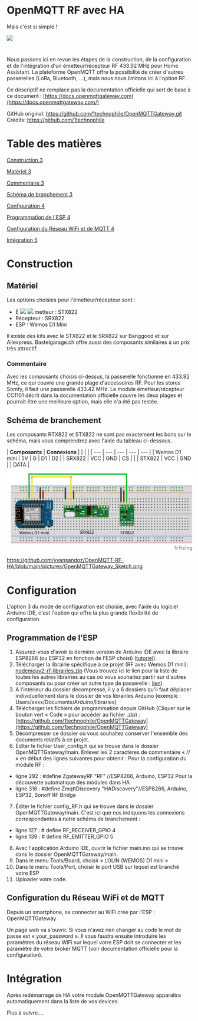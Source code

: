 # OpenMQTT RF avec HA
Mais c&#39;est si simple !


![](RackMultipart20211113-4-1mj04oa_html_ea8a5a0ebcb80386.jpg)

# 


Nous passons ici en revue les étapes de la construction, de la configuration et de l&#39;intégration d&#39;un émetteur/récepteur RF 433.92 MHz pour Home Assistant. La plateforme OpenMQTT offre la possibilité de créer d&#39;autres passerelles (LoRa, Bluetooth, …), mais nous nous limitons ici à l&#39;option RF.

Ce descriptif ne remplace pas la documentation officielle qui sert de base à ce document :
[https://docs.openmqttgateway.com](https://docs.openmqttgateway.com/)

GitHub original: https://github.com/1technophile/OpenMQTTGateway.git
Crédits: https://github.com/1technophile


# Table des matières

[Construction 3](#_Toc87694757)

[Matériel 3](#_Toc87694758)

[Commentaire 3](#_Toc87694759)

[Schéma de branchement 3](#_Toc87694760)

[Configuration 4](#_Toc87694761)

[Programmation de l&#39;ESP 4](#_Toc87694762)

[Configuration du Réseau WiFi et de MQTT 4](#_Toc87694763)

[Intégration 5](#_Toc87694764)

# Construction

## Matériel

Les options choisies pour l&#39;émetteur/récepteur sont :

- É ![](RackMultipart20211113-4-1mj04oa_html_c31f9c7c7ce7d037.png) ![](RackMultipart20211113-4-1mj04oa_html_d14afb26d6abb6a4.jpg) metteur : STX822
- Récepteur : SRX822
- ESP : Wemos D1 Mini

Il existe des kits avec le STX822 et le SRX822 sur Banggood et sur Aliexpress. Bastelgarage.ch offre aussi des composants similaires à un prix très attractif.

### Commentaire

Avec les composants choisis ci-dessus, la passerelle fonctionne en 433.92 MHz, ce qui couvre une grande plage d&#39;accessoires RF. Pour les stores Somfy, il faut une passerelle 433.42 MHz. Le module émetteur/récepteur CC1101 décrit dans la documentation officielle couvre les deux plages et pourrait être une meilleure option, mais elle n&#39;a été pas testée.

## Schéma de branchement

Les composants RTX822 et STX822 ne sont pas exactement les bons sur le schéma, mais vous comprendrez avec l&#39;aide du tableau ci-dessous.

| **Composants** | **Connexions** |
 |
 |
 |
| --- | --- | --- | --- | --- |
| Wemos D1 mini | 5V | G | D1 | D2 |
| SRX822 | VCC | GND | CS |
 |
| STX822 | VCC | GND |
 | DATA |

![](https://github.com/yvansandoz/OpenMQTT-RF-HA/blob/main/pictures/OpenMQTTGateway_Sketch.png)

https://github.com/yvansandoz/OpenMQTT-RF-HA/blob/main/pictures/OpenMQTTGateway_Sketch.png

# Configuration

L&#39;option 3 du mode de configuration est choisie, avec l&#39;aide du logiciel Arduino IDE, c&#39;est l&#39;option qui offre la plus grande flexibilité de configuration.

## Programmation de l&#39;ESP

1. Assurez-vous d&#39;avoir la dernière version de Arduino IDE avec la libraire ESP8266 (ou ESP32 en fonction de l&#39;ESP choisi) ([tutoriel](https://github.com/esp8266/Arduino#installing-with-boards-manager)).
2. Télécharger la librairie spécifique à ce projet (RF avec Wemos D1 mini): [nodemcuv2-rf-librairies.zip](https://github.com/1technophile/OpenMQTTGateway/releases/download/v0.9.8/nodemcuv2-rf-libraries.zip) (Vous trouvez ici le lien pour la liste de toutes les autres librairies au cas où vous souhaitez partir sur d&#39;autres composants ou pour créer un autre type de passerelle : [lien](https://github.com/1technophile/OpenMQTTGateway/releases))
3. A l&#39;intérieur du dossier décompressé, il y a 6 dossiers qu&#39;il faut déplacer individuellement dans le dossier de vos librairies Arduino (exemple : Users/xxxx/Documents/Arduino/libraries)
4. Télécharger les fichiers de programmation depuis GitHub (Cliquer sur le bouton vert « Code » pour accéder au fichier .zip) : [https://github.com/1technophile/OpenMQTTGateway](https://github.com/1technophile/OpenMQTTGateway)
5. Décompresser ce dossier où vous souhaitez conserver l&#39;ensemble des documents relatifs à ce projet.
6. Éditer le fichier User\_config.h qui se trouve dans le dossier OpenMQTTGateway/main. Enlever les 2 caractères de commentaire « // » en début des lignes suivantes pour obtenir :
 Pour la configuration du module RF :
 - ligne 292 : #define ZgatewayRF &quot;RF&quot; //ESP8266, Arduino, ESP32
 Pour la découverte automatique des modules dans HA
 - ligne 316 : #define ZmqttDiscovery &quot;HADiscovery&quot;//ESP8266, Arduino, ESP32, Sonoff RF Bridge
7. Éditer le fichier config\_RF.h qui se trouve dans le dossier OpenMQTTGateway/main. C&#39;est ici que nos indiquons les connexions correspondantes à notre schéma de branchement :
 - ligne 127 : # define RF\_RECEIVER\_GPIO 4
- ligne 139 : # define RF\_EMITTER\_GPIO 5
8. Avec l&#39;application Arduino IDE, ouvrir le fichier main.ino qui se trouve dans le dossier OpenMQTTGateway/main.
9. Dans le menu Tools/Board, choisir « LOLIN (WEMOS) D1 mini »
10. Dans le menu Tools/Port, choisir le port USB sur lequel est branché votre ESP
11. Uploader votre code.

## Configuration du Réseau WiFi et de MQTT

Depuis un smartphone, se connecter au WiFi crée par l&#39;ESP : OpenMQTTGateway

Un page web va s&#39;ouvrir. Si vous n&#39;avez rien changer au code le mot de passe est « your\_password ». Il vous faudra ensuite introduire les paramètres du réseau WiFi sur lequel votre ESP doit se connecter et les paramètre de votre broker MQTT (voir documentation officielle pour la configuration).

# Intégration

Après redémarrage de HA votre module OpenMQTTGateway apparaîtra automatiquement dans la liste de vos devices.

Plus à suivre….
